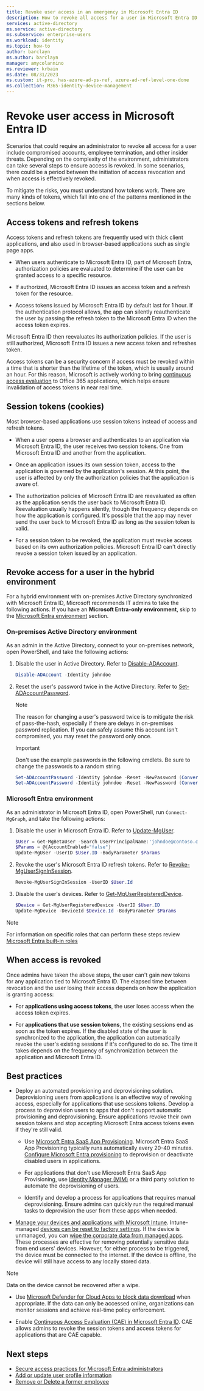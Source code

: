 ```yaml
---
title: Revoke user access in an emergency in Microsoft Entra ID
description: How to revoke all access for a user in Microsoft Entra ID
services: active-directory 
ms.service: active-directory
ms.subservice: enterprise-users
ms.workload: identity
ms.topic: how-to
author: barclayn
ms.author: barclayn
manager: amycolannino
ms.reviewer: krbain
ms.date: 08/31/2023
ms.custom: it-pro, has-azure-ad-ps-ref, azure-ad-ref-level-one-done
ms.collection: M365-identity-device-management
---
```


# Revoke user access in Microsoft Entra ID

Scenarios that could require an administrator to revoke all access for a user include compromised accounts, employee termination, and other insider threats. Depending on the complexity of the environment, administrators can take several steps to ensure access is revoked. In some scenarios, there could be a period between the initiation of access revocation and when access is effectively revoked.

To mitigate the risks, you must understand how tokens work. There are many kinds of tokens, which fall into one of the patterns mentioned in the sections below.

## Access tokens and refresh tokens

Access tokens and refresh tokens are frequently used with thick client applications, and also used in browser-based applications such as single page apps.

- When users authenticate to Microsoft Entra ID, part of Microsoft Entra, authorization policies are evaluated to determine if the user can be granted access to a specific resource.  

- If authorized, Microsoft Entra ID issues an access token and a refresh token for the resource.  

- Access tokens issued by Microsoft Entra ID by default last for 1 hour. If the authentication protocol allows, the app can silently reauthenticate the user by passing the refresh token to the Microsoft Entra ID when the access token expires.

Microsoft Entra ID then reevaluates its authorization policies. If the user is still authorized, Microsoft Entra ID issues a new access token and refreshes token.

Access tokens can be a security concern if access must be revoked within a time that is shorter than the lifetime of the token, which is usually around an hour. For this reason, Microsoft is actively working to bring [continuous access evaluation](~/identity/conditional-access/concept-continuous-access-evaluation.md) to Office 365 applications, which helps ensure invalidation of access tokens in near real time.  

## Session tokens (cookies)

Most browser-based applications use session tokens instead of access and refresh tokens.  

- When a user opens a browser and authenticates to an application via Microsoft Entra ID, the user receives two session tokens. One from Microsoft Entra ID and another from the application.  

- Once an application issues its own session token, access to the application is governed by the application's session. At this point, the user is affected by only the authorization policies that the application is aware of.

- The authorization policies of Microsoft Entra ID are reevaluated as often as the application sends the user back to Microsoft Entra ID. Reevaluation usually happens silently, though the frequency depends on how the application is configured. It's possible that the app may never send the user back to Microsoft Entra ID as long as the session token is valid.

- For a session token to be revoked, the application must revoke access based on its own authorization policies. Microsoft Entra ID can't directly revoke a session token issued by an application.  

## Revoke access for a user in the hybrid environment

For a hybrid environment with on-premises Active Directory synchronized with Microsoft Entra ID, Microsoft recommends IT admins to take the following actions. If you have an **Microsoft Entra-only environment**, skip to the [Microsoft Entra environment](#azure-active-directory-environment) section.


### On-premises Active Directory environment

As an admin in the Active Directory, connect to your on-premises network, open PowerShell, and take the following actions:

1. Disable the user in Active Directory. Refer to [Disable-ADAccount](/powershell/module/activedirectory/disable-adaccount).

    ```PowerShell
    Disable-ADAccount -Identity johndoe  
    ```

2. Reset the user's password twice in the Active Directory. Refer to [Set-ADAccountPassword](/powershell/module/activedirectory/set-adaccountpassword).

    > [!NOTE]
    > The reason for changing a user's password twice is to mitigate the risk of pass-the-hash, especially if there are delays in on-premises password replication. If you can safely assume this account isn't compromised, you may reset the password only once.

    > [!IMPORTANT]
    > Don't use the example passwords in the following cmdlets. Be sure to change the passwords to a random string.

    ```PowerShell
    Set-ADAccountPassword -Identity johndoe -Reset -NewPassword (ConvertTo-SecureString -AsPlainText "p@ssw0rd1" -Force)
    Set-ADAccountPassword -Identity johndoe -Reset -NewPassword (ConvertTo-SecureString -AsPlainText "p@ssw0rd2" -Force)
    ```

<a name='azure-active-directory-environment'></a>

### Microsoft Entra environment

As an administrator in Microsoft Entra ID, open PowerShell, run `Connect-MgGraph`, and take the following actions:

1. Disable the user in Microsoft Entra ID. Refer to [Update-MgUser](/powershell/module/microsoft.graph.users/update-mguser).

    ```PowerShell
    $User = Get-MgBetaUser -Search UserPrincipalName:'johndoe@contoso.com' -ConsistencyLevel eventual
    $Params = @{AccountEnabled="false"}
    Update-MgUser -UserID $User.ID -BodyParameter $Params
    ```

2. Revoke the user's Microsoft Entra ID refresh tokens. Refer to [Revoke-MgUserSignInSession](/powershell/module/microsoft.graph.users.actions/revoke-mgusersigninsession).

    ```PowerShell
    Revoke-MgUserSignInSession -UserID $User.Id
    ```

3. Disable the user's devices. Refer to [Get-MgUserRegisteredDevice](/powershell/module/microsoft.graph.users/get-mguserregistereddevice).

    ```PowerShell
    $Device = Get-MgUserRegisteredDevice -UserID $User.ID 
    Update-MgDevice -DeviceId $Device.Id -BodyParameter $Params
    ```

>[!NOTE]
> For information on specific roles that can perform these steps review [Microsoft Entra built-in roles](~/identity/role-based-access-control/permissions-reference.md)

## When access is revoked

Once admins have taken the above steps, the user can't gain new tokens for any application tied to Microsoft Entra ID. The elapsed time between revocation and the user losing their access depends on how the application is granting access:

- For **applications using access tokens**, the user loses access when the access token expires.

- For **applications that use session tokens**, the existing sessions end as soon as the token expires. If the disabled state of the user is synchronized to the application, the application can automatically revoke the user's existing sessions if it's configured to do so.  The time it takes depends on the frequency of synchronization between the application and Microsoft Entra ID.

## Best practices

- Deploy an automated provisioning and deprovisioning solution. Deprovisioning users from applications is an effective way of revoking access, especially for applications that use sessions tokens. Develop a process to deprovision users to apps that don't support automatic provisioning and deprovisioning. Ensure applications revoke their own session tokens and stop accepting Microsoft Entra access tokens even if they're still valid.

  - Use [Microsoft Entra SaaS App Provisioning](~/identity/app-provisioning/user-provisioning.md). Microsoft Entra SaaS App Provisioning typically runs automatically every 20-40 minutes. [Configure Microsoft Entra provisioning](~/identity/saas-apps/tutorial-list.md) to deprovision or deactivate disabled users in applications.
  
  - For applications that don't use Microsoft Entra SaaS App Provisioning, use [Identity Manager (MIM)](/microsoft-identity-manager/mim-how-provision-users-adds) or a third party solution to automate the deprovisioning of users.  
  - Identify and develop a process for applications that requires manual deprovisioning. Ensure admins can quickly run the required manual tasks to deprovision the user from these apps when needed.
  
- [Manage your devices and applications with Microsoft Intune](/mem/intune/remote-actions/device-management). Intune-managed [devices can be reset to factory settings](/mem/intune/remote-actions/devices-wipe). If the device is unmanaged, you can [wipe the corporate data from managed apps](/mem/intune/apps/apps-selective-wipe). These processes are effective for removing potentially sensitive data from end users' devices. However, for either process to be triggered, the device must be connected to the internet. If the device is offline, the device will still have access to any locally stored data.

> [!NOTE]
> Data on the device cannot be recovered after a wipe.

- Use [Microsoft Defender for Cloud Apps to block data download](/defender-cloud-apps/use-case-proxy-block-session-aad) when appropriate. If the data can only be accessed online, organizations can monitor sessions and achieve real-time policy enforcement.

- Enable [Continuous Access Evaluation (CAE) in Microsoft Entra ID](~/identity/conditional-access/concept-continuous-access-evaluation.md). CAE allows admins to revoke the session tokens and access tokens for applications that are CAE capable.  

## Next steps

- [Secure access practices for Microsoft Entra administrators](~/identity/role-based-access-control/security-planning.md)
- [Add or update user profile information](~/fundamentals/how-to-manage-user-profile-info.md)
- [Remove or Delete a former employee](/microsoft-365/admin/add-users/remove-former-employee)
